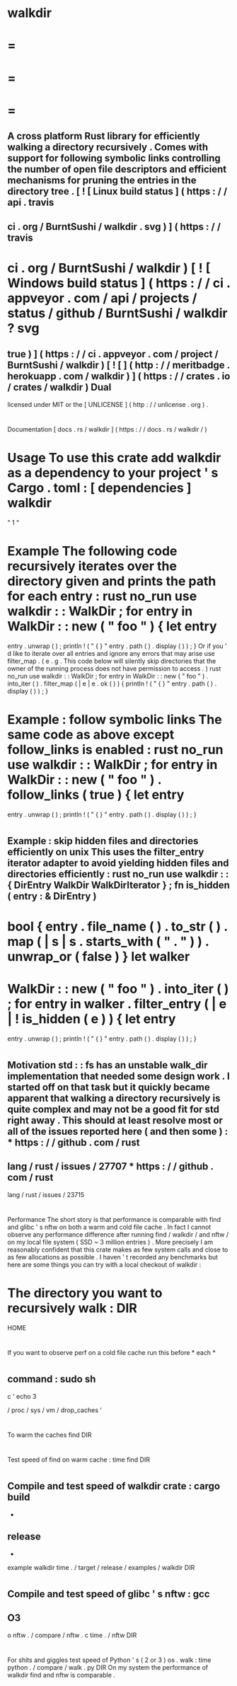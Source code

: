 walkdir
=
=
=
=
=
=
=
A
cross
platform
Rust
library
for
efficiently
walking
a
directory
recursively
.
Comes
with
support
for
following
symbolic
links
controlling
the
number
of
open
file
descriptors
and
efficient
mechanisms
for
pruning
the
entries
in
the
directory
tree
.
[
!
[
Linux
build
status
]
(
https
:
/
/
api
.
travis
-
ci
.
org
/
BurntSushi
/
walkdir
.
svg
)
]
(
https
:
/
/
travis
-
ci
.
org
/
BurntSushi
/
walkdir
)
[
!
[
Windows
build
status
]
(
https
:
/
/
ci
.
appveyor
.
com
/
api
/
projects
/
status
/
github
/
BurntSushi
/
walkdir
?
svg
=
true
)
]
(
https
:
/
/
ci
.
appveyor
.
com
/
project
/
BurntSushi
/
walkdir
)
[
!
[
]
(
http
:
/
/
meritbadge
.
herokuapp
.
com
/
walkdir
)
]
(
https
:
/
/
crates
.
io
/
crates
/
walkdir
)
Dual
-
licensed
under
MIT
or
the
[
UNLICENSE
]
(
http
:
/
/
unlicense
.
org
)
.
#
#
#
Documentation
[
docs
.
rs
/
walkdir
]
(
https
:
/
/
docs
.
rs
/
walkdir
/
)
#
#
#
Usage
To
use
this
crate
add
walkdir
as
a
dependency
to
your
project
'
s
Cargo
.
toml
:
[
dependencies
]
walkdir
=
"
1
"
#
#
#
Example
The
following
code
recursively
iterates
over
the
directory
given
and
prints
the
path
for
each
entry
:
rust
no_run
use
walkdir
:
:
WalkDir
;
for
entry
in
WalkDir
:
:
new
(
"
foo
"
)
{
let
entry
=
entry
.
unwrap
(
)
;
println
!
(
"
{
}
"
entry
.
path
(
)
.
display
(
)
)
;
}
Or
if
you
'
d
like
to
iterate
over
all
entries
and
ignore
any
errors
that
may
arise
use
filter_map
.
(
e
.
g
.
This
code
below
will
silently
skip
directories
that
the
owner
of
the
running
process
does
not
have
permission
to
access
.
)
rust
no_run
use
walkdir
:
:
WalkDir
;
for
entry
in
WalkDir
:
:
new
(
"
foo
"
)
.
into_iter
(
)
.
filter_map
(
|
e
|
e
.
ok
(
)
)
{
println
!
(
"
{
}
"
entry
.
path
(
)
.
display
(
)
)
;
}
#
#
#
Example
:
follow
symbolic
links
The
same
code
as
above
except
follow_links
is
enabled
:
rust
no_run
use
walkdir
:
:
WalkDir
;
for
entry
in
WalkDir
:
:
new
(
"
foo
"
)
.
follow_links
(
true
)
{
let
entry
=
entry
.
unwrap
(
)
;
println
!
(
"
{
}
"
entry
.
path
(
)
.
display
(
)
)
;
}
#
#
#
Example
:
skip
hidden
files
and
directories
efficiently
on
unix
This
uses
the
filter_entry
iterator
adapter
to
avoid
yielding
hidden
files
and
directories
efficiently
:
rust
no_run
use
walkdir
:
:
{
DirEntry
WalkDir
WalkDirIterator
}
;
fn
is_hidden
(
entry
:
&
DirEntry
)
-
>
bool
{
entry
.
file_name
(
)
.
to_str
(
)
.
map
(
|
s
|
s
.
starts_with
(
"
.
"
)
)
.
unwrap_or
(
false
)
}
let
walker
=
WalkDir
:
:
new
(
"
foo
"
)
.
into_iter
(
)
;
for
entry
in
walker
.
filter_entry
(
|
e
|
!
is_hidden
(
e
)
)
{
let
entry
=
entry
.
unwrap
(
)
;
println
!
(
"
{
}
"
entry
.
path
(
)
.
display
(
)
)
;
}
#
#
#
Motivation
std
:
:
fs
has
an
unstable
walk_dir
implementation
that
needed
some
design
work
.
I
started
off
on
that
task
but
it
quickly
became
apparent
that
walking
a
directory
recursively
is
quite
complex
and
may
not
be
a
good
fit
for
std
right
away
.
This
should
at
least
resolve
most
or
all
of
the
issues
reported
here
(
and
then
some
)
:
*
https
:
/
/
github
.
com
/
rust
-
lang
/
rust
/
issues
/
27707
*
https
:
/
/
github
.
com
/
rust
-
lang
/
rust
/
issues
/
23715
#
#
#
Performance
The
short
story
is
that
performance
is
comparable
with
find
and
glibc
'
s
nftw
on
both
a
warm
and
cold
file
cache
.
In
fact
I
cannot
observe
any
performance
difference
after
running
find
/
walkdir
/
and
nftw
/
on
my
local
file
system
(
SSD
~
3
million
entries
)
.
More
precisely
I
am
reasonably
confident
that
this
crate
makes
as
few
system
calls
and
close
to
as
few
allocations
as
possible
.
I
haven
'
t
recorded
any
benchmarks
but
here
are
some
things
you
can
try
with
a
local
checkout
of
walkdir
:
#
The
directory
you
want
to
recursively
walk
:
DIR
=
HOME
#
If
you
want
to
observe
perf
on
a
cold
file
cache
run
this
before
*
each
*
#
command
:
sudo
sh
-
c
'
echo
3
>
/
proc
/
sys
/
vm
/
drop_caches
'
#
To
warm
the
caches
find
DIR
#
Test
speed
of
find
on
warm
cache
:
time
find
DIR
#
Compile
and
test
speed
of
walkdir
crate
:
cargo
build
-
-
release
-
-
example
walkdir
time
.
/
target
/
release
/
examples
/
walkdir
DIR
#
Compile
and
test
speed
of
glibc
'
s
nftw
:
gcc
-
O3
-
o
nftw
.
/
compare
/
nftw
.
c
time
.
/
nftw
DIR
#
For
shits
and
giggles
test
speed
of
Python
'
s
(
2
or
3
)
os
.
walk
:
time
python
.
/
compare
/
walk
.
py
DIR
On
my
system
the
performance
of
walkdir
find
and
nftw
is
comparable
.
